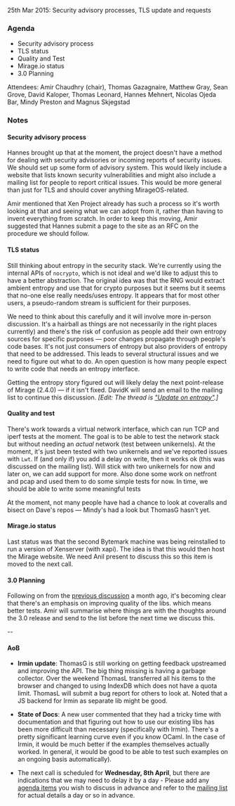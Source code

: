 25th Mar 2015: Security advisory processes, TLS update and requests

### Agenda ###

- Security advisory process
- TLS status
- Quality and Test
- Mirage.io status
- 3.0 Planning

Attendees:
Amir Chaudhry (chair), Thomas Gazagnaire, Matthew Gray, Sean Grove,
David Kaloper, Thomas Leonard, Hannes Mehnert, Nicolas Ojeda Bar,
Mindy Preston and Magnus Skjegstad


### Notes ###

#### Security advisory process #### 

Hannes brought up that at the moment, the project doesn't have a method for
dealing with security advisories or incoming reports of security issues.  We
should set up some form of advisory system.  This would likely include a
website that lists known security vulnerabilities and might also include a
mailing list for people to report critical issues.  This would be more general
than just for TLS and should cover anything MirageOS-related.

Amir mentioned that Xen Project already has such a process so it's worth
looking at that and seeing what we can adopt from it, rather than having to
invent everything from scratch.  In order to keep this moving, Amir suggested
that Hannes submit a page to the site as an RFC on the procedure we should
follow. 

<!-- TG excalims that there are no critical bugs.  -->

#### TLS status ####

Still thinking about entropy in the security stack. We're currently using the
internal APIs of `nocrypto`, which is not ideal and we'd like to adjust this
to have a better abstraction. The original idea was that the RNG would extract
ambient entropy and use that for crypto purposes but it seems but it seems
that no-one else really needs/uses entropy. It appears that for most other
users, a pseudo-random stream is sufficient for their purposes.

We need to think about this carefully and it will involve more in-person
discussion. It's a hairball as things are not necessarily in the right places 
currently) and there's the risk of confusion as people add their own entropy
sources for specific purposes — poor changes propagate through people's code
bases. It's not just consumers of entropy but also providers of entropy that
need to be addressed.  This leads to several structural issues and we need to
figure out what to do.  An open question is how many people expect to write
code that needs an entropy interface.

Getting the entropy story figured out will likely delay the next point-release
of Mirage (2.4.0) — if it isn't fixed.  DavidK will send an email to the
mailing list to continue this discussion.
*\[Edit: The thread is ["Update on entropy"][mail-entropy].\]*

[mail-entropy]: http://lists.xenproject.org/archives/html/mirageos-devel/2015-03/msg00117.html


#### Quality and test #### 

There's work towards a virtual network interface, which can run TCP and iperf
tests at the moment.  The goal is to be able to test the network stack but
without needing an *actual* network (test between unikernels). At the moment,
it's just been tested with two unikernels and we've reported issues with `Lwt`.
If (and only if) you add a delay on write, then it works ok (this was
discussed on the mailing list).  Will stick with two unikernels for now and
later on, we can add support for more.  Also done some work on netfront and
pcap and used them to do some simple tests for now.  In time, we should be
able to write some meaningful tests 

At the moment, not many people have had a chance to look at coveralls and
bisect on Dave's repos — Mindy's had a look but ThomasG hasn't yet.


#### Mirage.io status ####

Last status was that the second Bytemark machine was being reinstalled to run
a version of Xenserver (with xapi).  The idea is that this would then host the
Mirage website. We need Anil present to discuss this so this item is moved to
the next call.


#### 3.0 Planning ####

Following on from the [previous discussion][prev-rdmp] a month ago, it's
becoming clear that there's an emphasis on improving quality of the libs.
which means better tests.  Amir will summarise where things are with the
thoughts around the 3.0 release and send to the list before the next time we
discuss this.

[prev-rdmp]: http://openmirage.org/wiki/weekly-2015-02-25#30Planning
[roadmap]: https://github.com/mirage/mirage-www/wiki/Roadmap

-- 

#### AoB ####

- **Irmin update**: ThomasG is still working on getting feedback upstreamed
and improving the API. The big thing missing is having a garbage collector.
Over the weekend ThomasL transferred all his items to the browser and changed
to using IndexDB which does not have a quota limit. ThomasL will submit a bug
report for others to look at. Noted that a JS backend for Irmin as separate
lib might be good. 

- **State of Docs**: A new user commented that they had a tricky time with
documentation and that figuring out how to use our existing libs has been more
difficult than necessary (specifically with Irmin). There's a pretty
significant learning curve even if you know OCaml. In the case of Irmin, it
would be much better if the examples themselves actually worked. In general,
it would be good to be able to test such examples on an ongoing basis 
automatically).

- The next call is scheduled for **Wednesday, 8th April**, but there are
indications that we may need to delay it by a day - Please add any
[agenda items][call-agenda] you wish to discuss in advance and refer to the
[mailing list][mir-mail] for actual details a day or so in advance.

[call-agenda]: https://github.com/mirage/mirage-www/wiki/Call-Agenda
[mir-mail]: http://lists.xenproject.org/cgi-bin/mailman/listinfo/mirageos-devel
